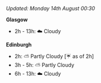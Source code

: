 *Updated: Monday 14th August 00:30*

**Glasgow**

* 2h - 13h: :cloud: Cloudy

**Edinburgh**

* 2h: :partly_sunny: Partly Cloudy [:umbrella: as of 2h]
* 3h - 5h: :partly_sunny: Partly Cloudy
* 6h - 13h: :cloud: Cloudy
